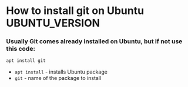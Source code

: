 # How to install git on Ubuntu UBUNTU_VERSION

### Usually Git comes already installed on Ubuntu, but if not use this code:

```bash
apt install git
```

- `apt install` - installs Ubuntu package
- `git` - name of the package to install


